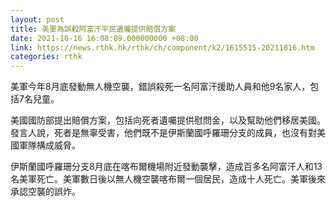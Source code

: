 ```yaml
---
layout: post
title: 美軍為誤殺阿富汗平民遺囑提供賠償方案
date: 2021-10-16 16:08:09.000000000 +08:00
link: https://news.rthk.hk/rthk/ch/component/k2/1615515-20211016.htm
categories: rthk
---
```


美軍今年8月底發動無人機空襲，錯誤殺死一名阿富汗援助人員和他9名家人，包括7名兒童。

美國國防部提出賠償方案，包括向死者遺囑提供慰問金，以及幫助他們移居美國。發言人說，死者是無辜受害，他們既不是伊斯蘭國呼羅珊分支的成員，也沒有對美國軍隊構成威脅。

伊斯蘭國呼羅珊分支8月底在喀布爾機場附近發動襲擊，造成百多名阿富汗人和13名美軍死亡。美軍數日後以無人機空襲喀布爾一個居民，造成十人死亡。美軍後來承認空襲的誤炸。
